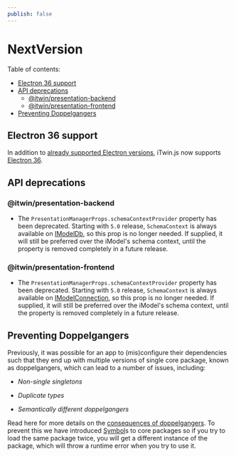 ```yaml
---
publish: false
---
```


# NextVersion

Table of contents:

- [Electron 36 support](#electron-36-support)
- [API deprecations](#api-deprecations)
  - [@itwin/presentation-backend](#itwinpresentation-backend)
  - [@itwin/presentation-frontend](#itwinpresentation-frontend)
- [Preventing Doppelgangers](#preventing-doppelgangers)

## Electron 36 support

In addition to [already supported Electron versions](../learning/SupportedPlatforms.md#electron), iTwin.js now supports [Electron 36](https://www.electronjs.org/blog/electron-36-0).

## API deprecations

### @itwin/presentation-backend

- The `PresentationManagerProps.schemaContextProvider` property has been deprecated. Starting with `5.0` release, `SchemaContext` is always available on [IModelDb]($core-backend), so this prop is no longer needed. If supplied, it will still be preferred over the iModel's schema context, until the property is removed completely in a future release.

### @itwin/presentation-frontend

- The `PresentationManagerProps.schemaContextProvider` property has been deprecated. Starting with `5.0` release, `SchemaContext` is always available on [IModelConnection]($core-frontend), so this prop is no longer needed. If supplied, it will still be preferred over the iModel's schema context, until the property is removed completely in a future release.


## Preventing Doppelgangers

Previously, it was possible for an app to (mis)configure their dependencies such that they end up with multiple versions of single core package, known as doppelgangers, which can lead to a number of issues, including:

- _Non-single singletons_

- _Duplicate types_

- _Semantically different doppelgangers_

Read here for more details on the [consequences of doppelgangers](https://github.com/microsoft/rushstack-websites/blob/main/websites/rushjs.io/docs/pages/advanced/npm_doppelgangers.md#consequences-of-doppelgangers). To prevent this we have introduced [Symbol](https://developer.mozilla.org/en-US/docs/Web/JavaScript/Reference/Global_Objects/Symbol)s to core packages so if you try to load the same package twice, you will get a different instance of the package, which will throw a runtime error when you try to use it.
